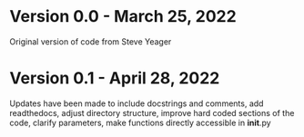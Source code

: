 ```{include} ../../CHANGELOG.md

```
# Version 0.0 - March 25, 2022
Original version of code from Steve Yeager

# Version 0.1 - April 28, 2022
Updates have been made to include docstrings and comments, add readthedocs, adjust directory structure, improve hard coded sections of the code, clarify parameters, make functions directly accessible in __init__.py